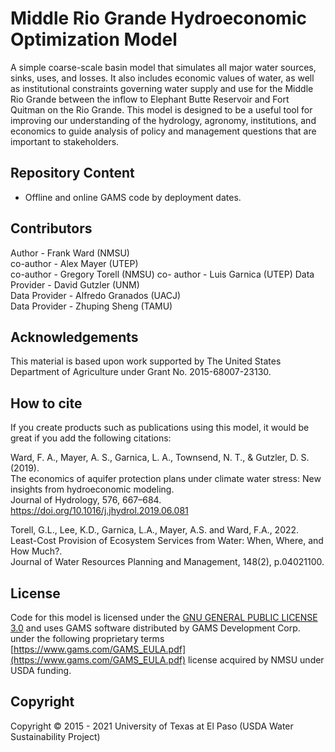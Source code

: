# Middle Rio Grande Hydroeconomic Optimization Model

A simple coarse-scale basin model that simulates all major water sources, sinks, uses, and losses. It also includes economic values of water, as well as institutional constraints governing water supply and use for the Middle Rio Grande between the inflow to Elephant Butte Reservoir and Fort Quitman on the Rio Grande. This model is designed to be a useful tool for improving our understanding of the hydrology, agronomy, institutions, and economics to guide analysis of policy and management questions that are important to stakeholders. 

## Repository Content
- Offline and online GAMS code by deployment dates.

## Contributors
Author - Frank Ward (NMSU)   
co-author - Alex Mayer (UTEP)   
co-author - Gregory Torell (NMSU)
co- author - Luis Garnica (UTEP)
Data Provider - David Gutzler (UNM)   
Data Provider - Alfredo Granados (UACJ)   
Data Provider - Zhuping Sheng (TAMU)   

## Acknowledgements
This material is based upon work supported by The United States Department of Agriculture under Grant No. 2015-68007-23130.

## How to cite
If you create products such as publications using this model, it would be great if you add the following citations:     

Ward, F. A., Mayer, A. S., Garnica, L. A., Townsend, N. T., & Gutzler, D. S. (2019).    
The economics of aquifer protection plans under climate water stress: New insights from hydroeconomic modeling.    
Journal of Hydrology, 576, 667–684. https://doi.org/10.1016/j.jhydrol.2019.06.081     

Torell, G.L., Lee, K.D., Garnica, L.A., Mayer, A.S. and Ward, F.A., 2022.    
Least-Cost Provision of Ecosystem Services from Water: When, Where, and How Much?.     
Journal of Water Resources Planning and Management, 148(2), p.04021100.    

## License
Code for this model is licensed under the [GNU GENERAL PUBLIC LICENSE  3.0](https://github.com/iLink-CyberShARE/SWIM-IT/blob/master/LICENSE) and uses GAMS software distributed by GAMS Development Corp. under the following proprietary terms [https://www.gams.com/GAMS_EULA.pdf](https://www.gams.com/GAMS_EULA.pdf) license acquired by NMSU under USDA funding.

## Copyright
Copyright © 2015 - 2021 University of Texas at El Paso (USDA Water Sustainability Project) 
